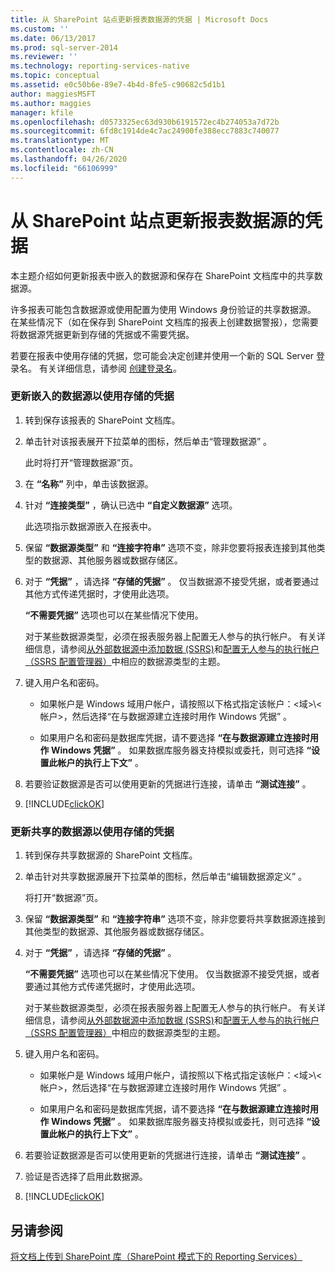```yaml
---
title: 从 SharePoint 站点更新报表数据源的凭据 | Microsoft Docs
ms.custom: ''
ms.date: 06/13/2017
ms.prod: sql-server-2014
ms.reviewer: ''
ms.technology: reporting-services-native
ms.topic: conceptual
ms.assetid: e0c50b6e-89e7-4b4d-8fe5-c90682c5d1b1
author: maggiesMSFT
ms.author: maggies
manager: kfile
ms.openlocfilehash: d0573325ec63d930b6191572ec4b274053a7d72b
ms.sourcegitcommit: 6fd8c1914de4c7ac24900fe388ecc7883c740077
ms.translationtype: MT
ms.contentlocale: zh-CN
ms.lasthandoff: 04/26/2020
ms.locfileid: "66106999"
---
```

# <a name="update-credentials-in-report-data-sources-from-a-sharepoint-site"></a>从 SharePoint 站点更新报表数据源的凭据
  本主题介绍如何更新报表中嵌入的数据源和保存在 SharePoint 文档库中的共享数据源。  
  
 许多报表可能包含数据源或使用配置为使用 Windows 身份验证的共享数据源。 在某些情况下（如在保存到 SharePoint 文档库的报表上创建数据警报），您需要将数据源凭据更新到存储的凭据或不需要凭据。  
  
 若要在报表中使用存储的凭据，您可能会决定创建并使用一个新的 SQL Server 登录名。 有关详细信息，请参阅 [创建登录名](../../relational-databases/security/authentication-access/create-a-login.md)。  
  
### <a name="to-update-an-embedded-data-source-to-use-stored-credentials"></a>更新嵌入的数据源以使用存储的凭据  
  
1.  转到保存该报表的 SharePoint 文档库。  
  
2.  单击针对该报表展开下拉菜单的图标，然后单击“管理数据源”  。  
  
     此时将打开“管理数据源”页。  
  
3.  在 **“名称”** 列中，单击该数据源。  
  
4.  针对 **“连接类型”** ，确认已选中 **“自定义数据源”** 选项。  
  
     此选项指示数据源嵌入在报表中。  
  
5.  保留 **“数据源类型”** 和 **“连接字符串”** 选项不变，除非您要将报表连接到其他类型的数据源、其他服务器或数据存储区。  
  
6.  对于 **“凭据”** ，请选择 **“存储的凭据”** 。 仅当数据源不接受凭据，或者要通过其他方式传递凭据时，才使用此选项。  
  
     **“不需要凭据”** 选项也可以在某些情况下使用。  
  
     对于某些数据源类型，必须在报表服务器上配置无人参与的执行帐户。 有关详细信息，请参阅[从外部数据源中添加数据 (SSRS)](add-data-from-external-data-sources-ssrs.md)和[配置无人参与的执行帐户（SSRS 配置管理器）](../install-windows/configure-the-unattended-execution-account-ssrs-configuration-manager.md)中相应的数据源类型的主题。  
  
7.  键入用户名和密码。  
  
    -   如果帐户是 Windows 域用户帐户，请按照以下格式指定该帐户：\<域>\\<帐户\>，然后选择“在与数据源建立连接时用作 Windows 凭据”  。  
  
    -   如果用户名和密码是数据库凭据，请不要选择 **“在与数据源建立连接时用作 Windows 凭据”** 。 如果数据库服务器支持模拟或委托，则可选择 **“设置此帐户的执行上下文”** 。  
  
8.  若要验证数据源是否可以使用更新的凭据进行连接，请单击 **“测试连接”** 。  
  
9. [!INCLUDE[clickOK](../../includes/clickok-md.md)]  
  
### <a name="to-update-a-shared-data-source-to-use-stored-credentials"></a>更新共享的数据源以使用存储的凭据  
  
1.  转到保存共享数据源的 SharePoint 文档库。  
  
2.  单击针对共享数据源展开下拉菜单的图标，然后单击“编辑数据源定义”  。  
  
     将打开“数据源”页。  
  
3.  保留 **“数据源类型”** 和 **“连接字符串”** 选项不变，除非您要将共享数据源连接到其他类型的数据源、其他服务器或数据存储区。  
  
4.  对于 **“凭据”** ，请选择 **“存储的凭据”** 。  
  
     **“不需要凭据”** 选项也可以在某些情况下使用。 仅当数据源不接受凭据，或者要通过其他方式传递凭据时，才使用此选项。  
  
     对于某些数据源类型，必须在报表服务器上配置无人参与的执行帐户。 有关详细信息，请参阅[从外部数据源中添加数据 (SSRS)](add-data-from-external-data-sources-ssrs.md)和[配置无人参与的执行帐户（SSRS 配置管理器）](../install-windows/configure-the-unattended-execution-account-ssrs-configuration-manager.md)中相应的数据源类型的主题。  
  
5.  键入用户名和密码。  
  
    -   如果帐户是 Windows 域用户帐户，请按照以下格式指定该帐户：\<域>\\<帐户\>，然后选择“在与数据源建立连接时用作 Windows 凭据”  。  
  
    -   如果用户名和密码是数据库凭据，请不要选择 **“在与数据源建立连接时用作 Windows 凭据”** 。 如果数据库服务器支持模拟或委托，则可选择 **“设置此帐户的执行上下文”** 。  
  
6.  若要验证数据源是否可以使用更新的凭据进行连接，请单击 **“测试连接”** 。  
  
7.  验证是否选择了启用此数据源。  
  
8.  [!INCLUDE[clickOK](../../includes/clickok-md.md)]  
  
## <a name="see-also"></a>另请参阅  
 [将文档上传到 SharePoint 库（SharePoint 模式下的 Reporting Services）](../upload-documents-to-a-sharepoint-library-reporting-services-in-sharepoint-mode.md)  
  
  
